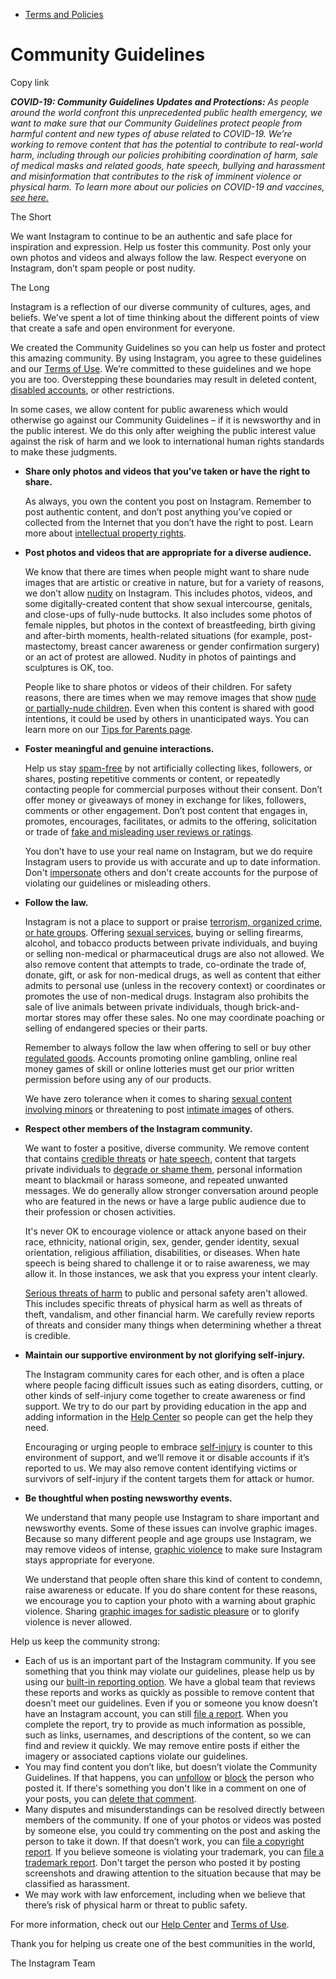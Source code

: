*   [Terms and Policies](https://help.instagram.com/1417489251945243/?helpref=breadcrumb)

Community Guidelines
====================

Copy link

_**COVID-19: Community Guidelines Updates and Protections:** As people around the world confront this unprecedented public health emergency, we want to make sure that our Community Guidelines protect people from harmful content and new types of abuse related to COVID-19. We’re working to remove content that has the potential to contribute to real-world harm, including through our policies prohibiting coordination of harm, sale of medical masks and related goods, hate speech, bullying and harassment and misinformation that contributes to the risk of imminent violence or physical harm. To learn more about our policies on COVID-19 and vaccines, [see here.](https://help.instagram.com/697825587576762?helpref=faq_content)_

The Short

We want Instagram to continue to be an authentic and safe place for inspiration and expression. Help us foster this community. Post only your own photos and videos and always follow the law. Respect everyone on Instagram, don’t spam people or post nudity.

The Long

Instagram is a reflection of our diverse community of cultures, ages, and beliefs. We’ve spent a lot of time thinking about the different points of view that create a safe and open environment for everyone.

We created the Community Guidelines so you can help us foster and protect this amazing community. By using Instagram, you agree to these guidelines and our [Terms of Use](https://www.instagram.com/legal/terms). We’re committed to these guidelines and we hope you are too. Overstepping these boundaries may result in deleted content, [disabled accounts](https://help.instagram.com/366993040048856?helpref=faq_content), or other restrictions.

In some cases, we allow content for public awareness which would otherwise go against our Community Guidelines – if it is newsworthy and in the public interest. We do this only after weighing the public interest value against the risk of harm and we look to international human rights standards to make these judgments.

*   **Share only photos and videos that you’ve taken or have the right to share.**
    
    As always, you own the content you post on Instagram. Remember to post authentic content, and don’t post anything you’ve copied or collected from the Internet that you don’t have the right to post. Learn more about [intellectual property rights](https://help.instagram.com/126382350847838?helpref=faq_content).
    
*   **Post photos and videos that are appropriate for a diverse audience.**
    
    We know that there are times when people might want to share nude images that are artistic or creative in nature, but for a variety of reasons, we don’t allow [nudity](https://l.instagram.com/?u=https%3A%2F%2Fwww.facebook.com%2Fcommunitystandards%2Fadult_nudity_sexual_activity&e=AT2dOpEBLPUq2JxRBPnCsdrrA3Hdi_61ucwqLJLGZzPbrrDjIRPt46QUkEomPTDdfeZ0w3nYq-SEgD2Z6ivQEZmtq4k7vAe0ZF23psE6CKUvt1vEP78TWrTKGY2l0Yx5ub6tWnXuh3r4yuRaq0bd6Bj0o1CdYgNbj9W_Ig) on Instagram. This includes photos, videos, and some digitally-created content that show sexual intercourse, genitals, and close-ups of fully-nude buttocks. It also includes some photos of female nipples, but photos in the context of breastfeeding, birth giving and after-birth moments, health-related situations (for example, post-mastectomy, breast cancer awareness or gender confirmation surgery) or an act of protest are allowed. Nudity in photos of paintings and sculptures is OK, too.
    
    People like to share photos or videos of their children. For safety reasons, there are times when we may remove images that show [nude or partially-nude children](https://l.instagram.com/?u=https%3A%2F%2Fwww.facebook.com%2Fcommunitystandards%2Fchild_nudity_sexual_exploitation&e=AT2dOpEBLPUq2JxRBPnCsdrrA3Hdi_61ucwqLJLGZzPbrrDjIRPt46QUkEomPTDdfeZ0w3nYq-SEgD2Z6ivQEZmtq4k7vAe0ZF23psE6CKUvt1vEP78TWrTKGY2l0Yx5ub6tWnXuh3r4yuRaq0bd6Bj0o1CdYgNbj9W_Ig). Even when this content is shared with good intentions, it could be used by others in unanticipated ways. You can learn more on our [Tips for Parents page](https://help.instagram.com/154475974694511/?helpref=faq_content).
    
*   **Foster meaningful and genuine interactions.**
    
    Help us stay [spam-free](https://l.instagram.com/?u=https%3A%2F%2Fwww.facebook.com%2Fcommunitystandards%2Fspam&e=AT2dOpEBLPUq2JxRBPnCsdrrA3Hdi_61ucwqLJLGZzPbrrDjIRPt46QUkEomPTDdfeZ0w3nYq-SEgD2Z6ivQEZmtq4k7vAe0ZF23psE6CKUvt1vEP78TWrTKGY2l0Yx5ub6tWnXuh3r4yuRaq0bd6Bj0o1CdYgNbj9W_Ig) by not artificially collecting likes, followers, or shares, posting repetitive comments or content, or repeatedly contacting people for commercial purposes without their consent. Don’t offer money or giveaways of money in exchange for likes, followers, comments or other engagement. Don’t post content that engages in, promotes, encourages, facilitates, or admits to the offering, solicitation or trade of [fake and misleading user reviews or ratings](https://l.instagram.com/?u=https%3A%2F%2Fwww.facebook.com%2Fcommunitystandards%2Ffraud_deception&e=AT2dOpEBLPUq2JxRBPnCsdrrA3Hdi_61ucwqLJLGZzPbrrDjIRPt46QUkEomPTDdfeZ0w3nYq-SEgD2Z6ivQEZmtq4k7vAe0ZF23psE6CKUvt1vEP78TWrTKGY2l0Yx5ub6tWnXuh3r4yuRaq0bd6Bj0o1CdYgNbj9W_Ig).
    
    You don’t have to use your real name on Instagram, but we do require Instagram users to provide us with accurate and up to date information. Don't [impersonate](https://l.instagram.com/?u=https%3A%2F%2Fwww.facebook.com%2Fcommunitystandards%2Fmisrepresentation&e=AT2dOpEBLPUq2JxRBPnCsdrrA3Hdi_61ucwqLJLGZzPbrrDjIRPt46QUkEomPTDdfeZ0w3nYq-SEgD2Z6ivQEZmtq4k7vAe0ZF23psE6CKUvt1vEP78TWrTKGY2l0Yx5ub6tWnXuh3r4yuRaq0bd6Bj0o1CdYgNbj9W_Ig) others and don't create accounts for the purpose of violating our guidelines or misleading others.
    
*   **Follow the law.**
    
    Instagram is not a place to support or praise [terrorism, organized crime, or hate groups](https://l.instagram.com/?u=https%3A%2F%2Fwww.facebook.com%2Fcommunitystandards%2Fdangerous_individuals_organizations&e=AT2dOpEBLPUq2JxRBPnCsdrrA3Hdi_61ucwqLJLGZzPbrrDjIRPt46QUkEomPTDdfeZ0w3nYq-SEgD2Z6ivQEZmtq4k7vAe0ZF23psE6CKUvt1vEP78TWrTKGY2l0Yx5ub6tWnXuh3r4yuRaq0bd6Bj0o1CdYgNbj9W_Ig). Offering [sexual services](https://l.instagram.com/?u=https%3A%2F%2Fwww.facebook.com%2Fcommunitystandards%2Fsexual_solicitation&e=AT2dOpEBLPUq2JxRBPnCsdrrA3Hdi_61ucwqLJLGZzPbrrDjIRPt46QUkEomPTDdfeZ0w3nYq-SEgD2Z6ivQEZmtq4k7vAe0ZF23psE6CKUvt1vEP78TWrTKGY2l0Yx5ub6tWnXuh3r4yuRaq0bd6Bj0o1CdYgNbj9W_Ig), buying or selling firearms, alcohol, and tobacco products between private individuals, and buying or selling non-medical or pharmaceutical drugs are also not allowed. We also remove content that attempts to trade, co-ordinate the trade of, donate, gift, or ask for non-medical drugs, as well as content that either admits to personal use (unless in the recovery context) or coordinates or promotes the use of non-medical drugs. Instagram also prohibits the sale of live animals between private individuals, though brick-and-mortar stores may offer these sales. No one may coordinate poaching or selling of endangered species or their parts.
    
    Remember to always follow the law when offering to sell or buy other [regulated goods](https://l.instagram.com/?u=https%3A%2F%2Fwww.facebook.com%2Fcommunitystandards%2Fregulated_goods&e=AT2dOpEBLPUq2JxRBPnCsdrrA3Hdi_61ucwqLJLGZzPbrrDjIRPt46QUkEomPTDdfeZ0w3nYq-SEgD2Z6ivQEZmtq4k7vAe0ZF23psE6CKUvt1vEP78TWrTKGY2l0Yx5ub6tWnXuh3r4yuRaq0bd6Bj0o1CdYgNbj9W_Ig). Accounts promoting online gambling, online real money games of skill or online lotteries must get our prior written permission before using any of our products.
    
    We have zero tolerance when it comes to sharing [sexual content involving minors](https://l.instagram.com/?u=https%3A%2F%2Fwww.facebook.com%2Fcommunitystandards%2Fchild_nudity_sexual_exploitation&e=AT2dOpEBLPUq2JxRBPnCsdrrA3Hdi_61ucwqLJLGZzPbrrDjIRPt46QUkEomPTDdfeZ0w3nYq-SEgD2Z6ivQEZmtq4k7vAe0ZF23psE6CKUvt1vEP78TWrTKGY2l0Yx5ub6tWnXuh3r4yuRaq0bd6Bj0o1CdYgNbj9W_Ig) or threatening to post [intimate images](https://l.instagram.com/?u=https%3A%2F%2Fwww.facebook.com%2Fcommunitystandards%2Fsexual_exploitation_adults&e=AT2dOpEBLPUq2JxRBPnCsdrrA3Hdi_61ucwqLJLGZzPbrrDjIRPt46QUkEomPTDdfeZ0w3nYq-SEgD2Z6ivQEZmtq4k7vAe0ZF23psE6CKUvt1vEP78TWrTKGY2l0Yx5ub6tWnXuh3r4yuRaq0bd6Bj0o1CdYgNbj9W_Ig) of others.
    
*   **Respect other members of the Instagram community.**
    
    We want to foster a positive, diverse community. We remove content that contains [credible threats](https://l.instagram.com/?u=https%3A%2F%2Fwww.facebook.com%2Fcommunitystandards%2Fcredible_violence&e=AT2dOpEBLPUq2JxRBPnCsdrrA3Hdi_61ucwqLJLGZzPbrrDjIRPt46QUkEomPTDdfeZ0w3nYq-SEgD2Z6ivQEZmtq4k7vAe0ZF23psE6CKUvt1vEP78TWrTKGY2l0Yx5ub6tWnXuh3r4yuRaq0bd6Bj0o1CdYgNbj9W_Ig) or [hate speech](https://l.instagram.com/?u=https%3A%2F%2Fwww.facebook.com%2Fcommunitystandards%2Fhate_speech&e=AT2dOpEBLPUq2JxRBPnCsdrrA3Hdi_61ucwqLJLGZzPbrrDjIRPt46QUkEomPTDdfeZ0w3nYq-SEgD2Z6ivQEZmtq4k7vAe0ZF23psE6CKUvt1vEP78TWrTKGY2l0Yx5ub6tWnXuh3r4yuRaq0bd6Bj0o1CdYgNbj9W_Ig), content that targets private individuals to [degrade or shame them](https://l.instagram.com/?u=https%3A%2F%2Fwww.facebook.com%2Fcommunitystandards%2Fbullying&e=AT2dOpEBLPUq2JxRBPnCsdrrA3Hdi_61ucwqLJLGZzPbrrDjIRPt46QUkEomPTDdfeZ0w3nYq-SEgD2Z6ivQEZmtq4k7vAe0ZF23psE6CKUvt1vEP78TWrTKGY2l0Yx5ub6tWnXuh3r4yuRaq0bd6Bj0o1CdYgNbj9W_Ig), personal information meant to blackmail or harass someone, and repeated unwanted messages. We do generally allow stronger conversation around people who are featured in the news or have a large public audience due to their profession or chosen activities.
    
    It's never OK to encourage violence or attack anyone based on their race, ethnicity, national origin, sex, gender, gender identity, sexual orientation, religious affiliation, disabilities, or diseases. When hate speech is being shared to challenge it or to raise awareness, we may allow it. In those instances, we ask that you express your intent clearly.
    
    [Serious threats of harm](https://l.instagram.com/?u=https%3A%2F%2Fwww.facebook.com%2Fcommunitystandards%2Fcredible_violence&e=AT2dOpEBLPUq2JxRBPnCsdrrA3Hdi_61ucwqLJLGZzPbrrDjIRPt46QUkEomPTDdfeZ0w3nYq-SEgD2Z6ivQEZmtq4k7vAe0ZF23psE6CKUvt1vEP78TWrTKGY2l0Yx5ub6tWnXuh3r4yuRaq0bd6Bj0o1CdYgNbj9W_Ig) to public and personal safety aren't allowed. This includes specific threats of physical harm as well as threats of theft, vandalism, and other financial harm. We carefully review reports of threats and consider many things when determining whether a threat is credible.
    
*   **Maintain our supportive environment by not glorifying self-injury.**
    
    The Instagram community cares for each other, and is often a place where people facing difficult issues such as eating disorders, cutting, or other kinds of self-injury come together to create awareness or find support. We try to do our part by providing education in the app and adding information in the [Help Center](https://help.instagram.com/) so people can get the help they need.
    
    Encouraging or urging people to embrace [self-injury](https://l.instagram.com/?u=https%3A%2F%2Fwww.facebook.com%2Fcommunitystandards%2Fsuicide_self_injury_violence&e=AT2dOpEBLPUq2JxRBPnCsdrrA3Hdi_61ucwqLJLGZzPbrrDjIRPt46QUkEomPTDdfeZ0w3nYq-SEgD2Z6ivQEZmtq4k7vAe0ZF23psE6CKUvt1vEP78TWrTKGY2l0Yx5ub6tWnXuh3r4yuRaq0bd6Bj0o1CdYgNbj9W_Ig) is counter to this environment of support, and we’ll remove it or disable accounts if it’s reported to us. We may also remove content identifying victims or survivors of self-injury if the content targets them for attack or humor.
    
*   **Be thoughtful when posting newsworthy events.**
    
    We understand that many people use Instagram to share important and newsworthy events. Some of these issues can involve graphic images. Because so many different people and age groups use Instagram, we may remove videos of intense, [graphic violence](https://l.instagram.com/?u=https%3A%2F%2Fwww.facebook.com%2Fcommunitystandards%2Fgraphic_violence&e=AT2dOpEBLPUq2JxRBPnCsdrrA3Hdi_61ucwqLJLGZzPbrrDjIRPt46QUkEomPTDdfeZ0w3nYq-SEgD2Z6ivQEZmtq4k7vAe0ZF23psE6CKUvt1vEP78TWrTKGY2l0Yx5ub6tWnXuh3r4yuRaq0bd6Bj0o1CdYgNbj9W_Ig) to make sure Instagram stays appropriate for everyone.
    
    We understand that people often share this kind of content to condemn, raise awareness or educate. If you do share content for these reasons, we encourage you to caption your photo with a warning about graphic violence. Sharing [graphic images for sadistic pleasure](https://l.instagram.com/?u=https%3A%2F%2Fwww.facebook.com%2Fcommunitystandards%2Fcruel_insensitive&e=AT2dOpEBLPUq2JxRBPnCsdrrA3Hdi_61ucwqLJLGZzPbrrDjIRPt46QUkEomPTDdfeZ0w3nYq-SEgD2Z6ivQEZmtq4k7vAe0ZF23psE6CKUvt1vEP78TWrTKGY2l0Yx5ub6tWnXuh3r4yuRaq0bd6Bj0o1CdYgNbj9W_Ig) or to glorify violence is never allowed.
    

Help us keep the community strong:

*   Each of us is an important part of the Instagram community. If you see something that you think may violate our guidelines, please help us by using our [built-in reporting option](https://help.instagram.com/165828726894770?helpref=faq_content). We have a global team that reviews these reports and works as quickly as possible to remove content that doesn’t meet our guidelines. Even if you or someone you know doesn’t have an Instagram account, you can still [file a report](https://help.instagram.com/contact/383679321740945). When you complete the report, try to provide as much information as possible, such as links, usernames, and descriptions of the content, so we can find and review it quickly. We may remove entire posts if either the imagery or associated captions violate our guidelines.
*   You may find content you don’t like, but doesn’t violate the Community Guidelines. If that happens, you can [unfollow](https://help.instagram.com/286340048138725?helpref=faq_content) or [block](https://help.instagram.com/426700567389543/?helpref=faq_content) the person who posted it. If there's something you don't like in a comment on one of your posts, you can [delete that comment](https://help.instagram.com/289098941190483?helpref=faq_content).
*   Many disputes and misunderstandings can be resolved directly between members of the community. If one of your photos or videos was posted by someone else, you could try commenting on the post and asking the person to take it down. If that doesn’t work, you can [file a copyright report](https://help.instagram.com/126382350847838?helpref=faq_content). If you believe someone is violating your trademark, you can [file a trademark report](https://help.instagram.com/222826637847963?helpref=faq_content). Don't target the person who posted it by posting screenshots and drawing attention to the situation because that may be classified as harassment.
*   We may work with law enforcement, including when we believe that there’s risk of physical harm or threat to public safety.

For more information, check out our [Help Center](https://help.instagram.com/) and [Terms of Use](https://l.instagram.com/?u=http%3A%2F%2Finstagram.com%2Flegal%2Fterms%2F%23&e=AT2dOpEBLPUq2JxRBPnCsdrrA3Hdi_61ucwqLJLGZzPbrrDjIRPt46QUkEomPTDdfeZ0w3nYq-SEgD2Z6ivQEZmtq4k7vAe0ZF23psE6CKUvt1vEP78TWrTKGY2l0Yx5ub6tWnXuh3r4yuRaq0bd6Bj0o1CdYgNbj9W_Ig).

Thank you for helping us create one of the best communities in the world,

The Instagram Team